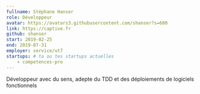 ```yaml
---
fullname: Stéphane Hanser
role: Développeur
avatar: https://avatars3.githubusercontent.com/shanser?s=600
link: https://captive.fr
github: shanser
start: 2019-02-25
end: 2019-07-31
employer: service/ut7
startups: # ta ou tes startups actuelles
    - competences-pro
---
```


Développeur avec du sens, adepte du TDD et des déploiements de logiciels fonctionnels
